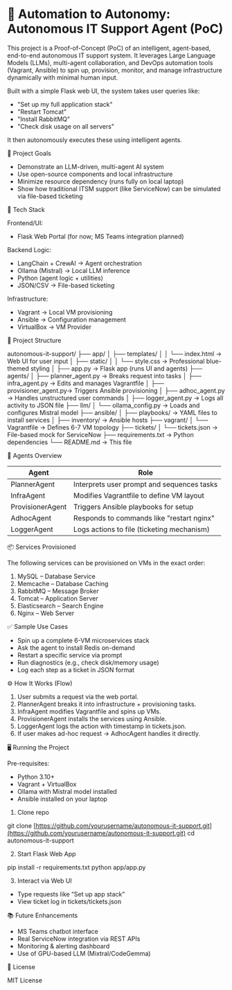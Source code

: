 # 🧠 Automation to Autonomy: Autonomous IT Support Agent (PoC)

This project is a Proof-of-Concept (PoC) of an intelligent, agent-based, end-to-end autonomous IT support system. It leverages Large Language Models (LLMs), multi-agent collaboration, and DevOps automation tools (Vagrant, Ansible) to spin up, provision, monitor, and manage infrastructure dynamically with minimal human input.

Built with a simple Flask web UI, the system takes user queries like:

* "Set up my full application stack"
* "Restart Tomcat"
* "Install RabbitMQ"
* "Check disk usage on all servers"

It then autonomously executes these using intelligent agents.

🚀 Project Goals

* Demonstrate an LLM-driven, multi-agent AI system
* Use open-source components and local infrastructure
* Minimize resource dependency (runs fully on local laptop)
* Show how traditional ITSM support (like ServiceNow) can be simulated via file-based ticketing

🧱 Tech Stack

Frontend/UI:

* Flask Web Portal (for now; MS Teams integration planned)

Backend Logic:

* LangChain + CrewAI → Agent orchestration
* Ollama (Mistral) → Local LLM inference
* Python (agent logic + utilities)
* JSON/CSV → File-based ticketing

Infrastructure:

* Vagrant → Local VM provisioning
* Ansible → Configuration management
* VirtualBox → VM Provider

📂 Project Structure

autonomous-it-support/
├── app/
│   ├── templates/
│   │   └── index.html      → Web UI for user input
│   ├── static/
│   │   └── style.css       → Professional blue-themed styling
│   ├── app.py              → Flask app (runs UI and agents)
├── agents/
│   ├── planner\_agent.py    → Breaks request into tasks
│   ├── infra\_agent.py      → Edits and manages Vagrantfile
│   ├── provisioner\_agent.py→ Triggers Ansible provisioning
│   ├── adhoc\_agent.py      → Handles unstructured user commands
│   ├── logger\_agent.py     → Logs all activity to JSON file
├── llm/
│   └── ollama\_config.py    → Loads and configures Mistral model
├── ansible/
│   ├── playbooks/          → YAML files to install services
│   ├── inventory/          → Ansible hosts
├── vagrant/
│   └── Vagrantfile         → Defines 6-7 VM topology
├── tickets/
│   └── tickets.json        → File-based mock for ServiceNow
├── requirements.txt        → Python dependencies
└── README.md               → This file

🧠 Agents Overview

| Agent            | Role                                       |
| ---------------- | ------------------------------------------ |
| PlannerAgent     | Interprets user prompt and sequences tasks |
| InfraAgent       | Modifies Vagrantfile to define VM layout   |
| ProvisionerAgent | Triggers Ansible playbooks for setup       |
| AdhocAgent       | Responds to commands like "restart nginx"  |
| LoggerAgent      | Logs actions to file (ticketing mechanism) |

📦 Services Provisioned

The following services can be provisioned on VMs in the exact order:

1. MySQL – Database Service
2. Memcache – Database Caching
3. RabbitMQ – Message Broker
4. Tomcat – Application Server
5. Elasticsearch – Search Engine
6. Nginx – Web Server

✅ Sample Use Cases

* Spin up a complete 6-VM microservices stack
* Ask the agent to install Redis on-demand
* Restart a specific service via prompt
* Run diagnostics (e.g., check disk/memory usage)
* Log each step as a ticket in JSON format

⚙️ How It Works (Flow)

1. User submits a request via the web portal.
2. PlannerAgent breaks it into infrastructure + provisioning tasks.
3. InfraAgent modifies Vagrantfile and spins up VMs.
4. ProvisionerAgent installs the services using Ansible.
5. LoggerAgent logs the action with timestamp in tickets.json.
6. If user makes ad-hoc request → AdhocAgent handles it directly.

🖥️ Running the Project

Pre-requisites:

* Python 3.10+
* Vagrant + VirtualBox
* Ollama with Mistral model installed
* Ansible installed on your laptop

1. Clone repo

git clone [https://github.com/yourusername/autonomous-it-support.git](https://github.com/yourusername/autonomous-it-support.git)
cd autonomous-it-support

2. Start Flask Web App

pip install -r requirements.txt
python app/app.py

3. Interact via Web UI

* Type requests like “Set up app stack”
* View ticket log in tickets/tickets.json

📚 Future Enhancements

* MS Teams chatbot interface
* Real ServiceNow integration via REST APIs
* Monitoring & alerting dashboard
* Use of GPU-based LLM (Mixtral/CodeGemma)

📄 License

MIT License
